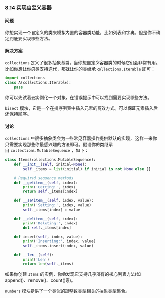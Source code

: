 ### 8.14 实现自定义容器

#### 问题

你想实现一个自定义的类来模拟内置的容器类功能，比如列表和字典。但是你不确定到底要实现哪些方法。

#### 解决方案

`collections` 定义了很多抽象基类，当你想自定义容器类的时候它们会非常有用。 比如你想让你的类支持迭代，那就让你的类继承 `collections.Iterable` 即可：

```python
import collections
class A(collections.Iterable):
    pass
```

你可以先试着去实例化一个对象，在错误提示中可以找到需要实现哪些方法。

`bisect` 模块，它是一个在排序列表中插入元素的高效方式。可以保证元素插入后还保持顺序。

#### 讨论

`collections` 中很多抽象类会为一些常见容器操作提供默认的实现， 这样一来你只需要实现那些你最感兴趣的方法即可。假设你的类继承自 `collections.MutableSequence` ，如下：

```python
class Items(collections.MutableSequence):
    def __init__(self, initial=None):
        self._items = list(initial) if initial is not None else []

    # Required sequence methods
    def __getitem__(self, index):
        print('Getting:', index)
        return self._items[index]

    def __setitem__(self, index, value):
        print('Setting:', index, value)
        self._items[index] = value

    def __delitem__(self, index):
        print('Deleting:', index)
        del self._items[index]

    def insert(self, index, value):
        print('Inserting:', index, value)
        self._items.insert(index, value)

    def __len__(self):
        print('Len')
        return len(self._items)
```

如果你创建 `Items` 的实例，你会发现它支持几乎所有的核心列表方法(如append()、remove()、count()等)。 

`numbers` 模块提供了一个类似的跟整数类型相关的抽象类型集合。